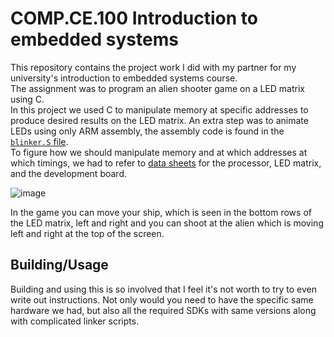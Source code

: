 # COMP.CE.100 Introduction to embedded systems 
This repository contains the project work I did with my partner for my university's introduction to embedded systems course.  
The assignment was to program an alien shooter game on a LED matrix using C.  
In this project we used C to manipulate memory at specific addresses to produce desired results on the LED matrix. An extra step was to animate LEDs using only ARM assembly, the assembly code is found in the [`blinker.S` file](https://github.com/0x464e/comp-ce-100/blob/master/src/blinker.S).  
To figure how we should manipulate memory and at which addresses at which timings, we had to refer to [data sheets](https://github.com/0x464e/comp-ce-100/tree/master/datasheets/) for the processor, LED matrix, and the development board.

![image](https://i.imgur.com/OG59LHr.png)

In the game you can move your ship, which is seen in the bottom rows of the LED matrix, left and right and you can shoot at the alien which is moving left and right at the top of the screen.

## Building/Usage
Building and using this is so involved that I feel it's not worth to try to even write out instructions. Not only would you need to have the specific same hardware we had, but also all the required SDKs with same versions along with complicated linker scripts.
